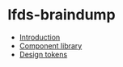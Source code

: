# lfds-braindump
- [Introduction](01-introduction.md) 
- [Component library](02-component-library.md) 
- [Design tokens](02-design-tokens.md) 
